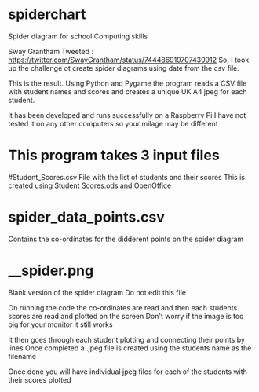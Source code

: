 # spiderchart
Spider diagram for school Computing skills

Sway Grantham Tweeted : https://twitter.com/SwayGrantham/status/744486919707430912
So, I took up the challenge ot create spider diagrams using date from the csv file.

This is the result.
Using Python and Pygame the program reads a CSV file with student names and scores and creates a unique UK A4 jpeg for each student.

It has been developed and runs successfully on a Raspberry Pi 
I have not tested it on any other computers so your milage may be different

# This program takes 3 input files

#Student_Scores.csv 
File with the list of students and their scores 
This is created using Student Scores.ods and OpenOffice

# spider_data_points.csv
Contains the co-ordinates for the didderent points on the spider diagram

# __spider.png
Blank version of the spider diagram
Do not edit this file

On running the code the co-ordinates are read and then each students scores are read and plotted on the screen
Don't worry if the image is too big for your monitor it still works

It then goes through each student plotting and connecting their points by lines
Once completed a .jpeg file is created using the students name as the filename

 Once done you will have individual jpeg files for each of the students with their scores plotted
